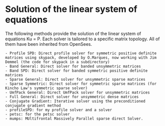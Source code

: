 Solution of the linear system of equations
==========================================

The following methods provide the solution of the linear system of equations Ku = P. Each solver is tailored to a specific matrix topology. All of them have been inherited from OpenSees.

    - Profile SPD: Direct profile solver for symmetric positive definite matrices using skypack, developed by O.Marques, now working with Jim Demmel (the code for skypack in a subdirectory)
    - Band General: Direct solver for banded unsymmetric matrices
    - Band SPD: Direct solver for banded symmetric positive definite matrices
    - Sparse General: Direct solver for unsymmetric sparse matrices
    - Sparse Symmetric: Direct solver for symmetric sparse matrices (for Kincho Law's symmetric sparse solver)
    - UmfPack General: Direct UmfPack solver for unsymmetric matrices
    - Full General: Direct solver for unsymmetric dense matrices
    - Conjugate Gradient: Iterative solver using the preconditioned conjugate gradient method
	- profileSPD: for my profile solver and a solver 
	- petsc: for the petsc solver
	- mumps: MUltifrontal Massively Parallel sparse direct Solver.

